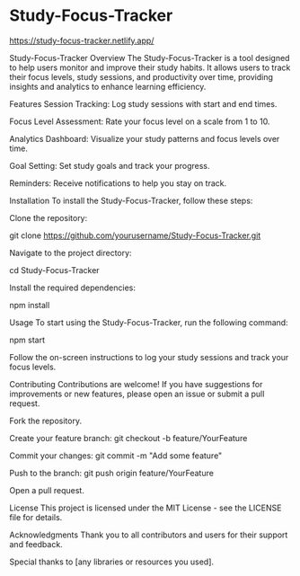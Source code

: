 # Study-Focus-Tracker
https://study-focus-tracker.netlify.app/

Study-Focus-Tracker
Overview
The Study-Focus-Tracker is a tool designed to help users monitor and improve their study habits. It allows users to track their focus levels, study sessions, and productivity over time, providing insights and analytics to enhance learning efficiency.

Features
Session Tracking: Log study sessions with start and end times.

Focus Level Assessment: Rate your focus level on a scale from 1 to 10.

Analytics Dashboard: Visualize your study patterns and focus levels over time.

Goal Setting: Set study goals and track your progress.

Reminders: Receive notifications to help you stay on track.

Installation
To install the Study-Focus-Tracker, follow these steps:

Clone the repository:

git clone https://github.com/yourusername/Study-Focus-Tracker.git



Navigate to the project directory:

cd Study-Focus-Tracker



Install the required dependencies:

npm install



Usage
To start using the Study-Focus-Tracker, run the following command:

npm start

Follow the on-screen instructions to log your study sessions and track your focus levels.

Contributing
Contributions are welcome! If you have suggestions for improvements or new features, please open an issue or submit a pull request.

Fork the repository.

Create your feature branch:
git checkout -b feature/YourFeature



Commit your changes:
git commit -m "Add some feature"



Push to the branch:
git push origin feature/YourFeature



Open a pull request.

License
This project is licensed under the MIT License - see the LICENSE file for details.

Acknowledgments
Thank you to all contributors and users for their support and feedback.

Special thanks to [any libraries or resources you used].
